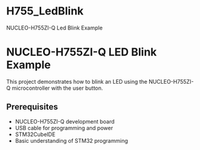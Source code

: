 # H755_LedBlink
NUCLEO-H755ZI-Q Led Blink Example

# NUCLEO-H755ZI-Q LED Blink Example

This project demonstrates how to blink an LED using the NUCLEO-H755ZI-Q microcontroller with the user button.

## Prerequisites

- NUCLEO-H755ZI-Q development board
- USB cable for programming and power
- STM32CubeIDE 
- Basic understanding of STM32 programming
